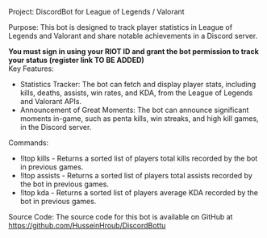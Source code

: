 Project: DiscordBot for League of Legends / Valorant

Purpose: This bot is designed to track player statistics in League of Legends and Valorant and share notable achievements in a Discord server.

<b>You must sign in using your RIOT ID and grant the bot permission to track your status (register link TO BE ADDED)</b><br>
Key Features:
- Statistics Tracker: The bot can fetch and display player stats, including kills, deaths, assists, win rates, and KDA, from the League of Legends and Valorant APIs.<br>
- Announcement of Great Moments: The bot can announce significant moments in-game, such as penta kills, win streaks, and high kill games, in the Discord server.<br>

Commands:

- !ltop kills - Returns a sorted list of players total kills recorded by the bot in previous games.<br>
- !ltop assists - Returns a sorted list of players total assists recorded by the bot in previous games.<br>
- !ltop kda - Returns a sorted list of players average KDA recorded by the bot in previous games.<br>

Source Code: The source code for this bot is available on GitHub at <a href="https://github.com/HusseinHroub/DiscordBottu">https://github.com/HusseinHroub/DiscordBottu</a>
